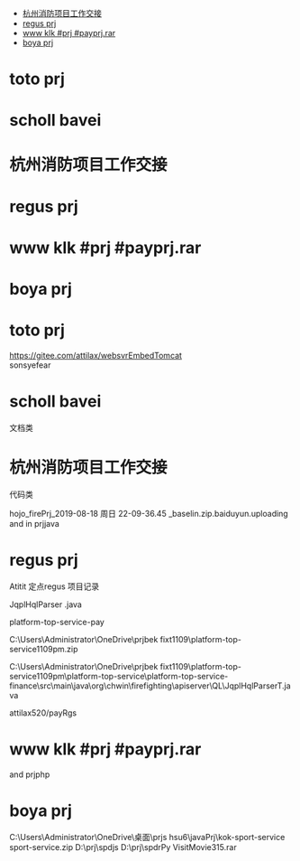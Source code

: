 
<!-- TOC -->

- [杭州消防项目工作交接](#%E6%9D%AD%E5%B7%9E%E6%B6%88%E9%98%B2%E9%A1%B9%E7%9B%AE%E5%B7%A5%E4%BD%9C%E4%BA%A4%E6%8E%A5)
- [regus prj](#regus-prj)
- [www klk #prj #payprj.rar](#www-klk-prj-payprjrar)
- [boya prj](#boya-prj)

<!-- /TOC -->

# toto prj 
# scholl bavei
# 杭州消防项目工作交接
# regus prj
# www klk #prj #payprj.rar
 
# boya prj 

# toto prj 
https://gitee.com/attilax/websvrEmbedTomcat   
sonsyefear



# scholl bavei

文档类

# 杭州消防项目工作交接

代码类

hojo_firePrj_2019-08-18 周日 22-09-36.45 _baselin.zip.baiduyun.uploading
and in prjjava

# regus prj

Atitit 定点regus 项目记录


JqplHqlParser .java

platform-top-service-pay

C:\Users\Administrator\OneDrive\prjbek fixt1109\platform-top-service1109pm.zip

C:\Users\Administrator\OneDrive\prjbek fixt1109\platform-top-service1109pm\platform-top-service\platform-top-service-finance\src\main\java\org\chwin\firefighting\apiserver\QL\JqplHqlParserT.java


attilax520/payRgs



# www klk #prj #payprj.rar

 and prjphp

# boya prj 
C:\Users\Administrator\OneDrive\桌面\prjs hsu6\javaPrj\kok-sport-service
sport-service.zip
D:\prj\spdjs
D:\prj\spdrPy
VisitMovie315.rar
